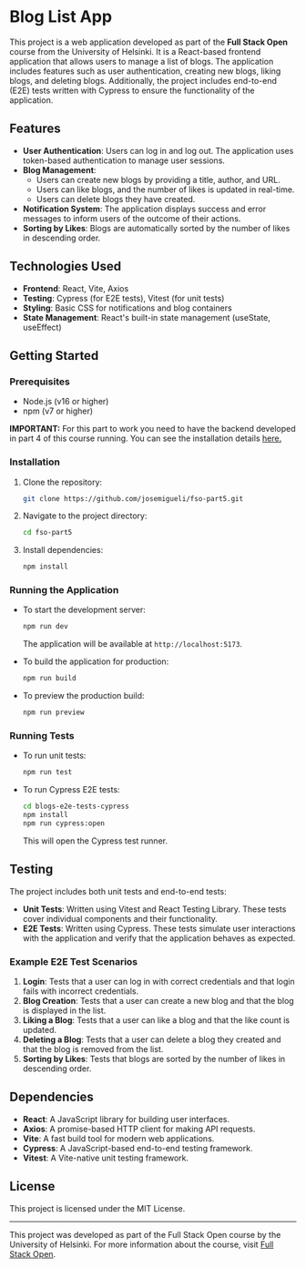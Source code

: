 # Blog List App

This project is a web application developed as part of the **Full Stack Open** course from the University of Helsinki. It is a React-based frontend application that allows users to manage a list of blogs. The application includes features such as user authentication, creating new blogs, liking blogs, and deleting blogs. Additionally, the project includes end-to-end (E2E) tests written with Cypress to ensure the functionality of the application.

## Features

- **User Authentication**: Users can log in and log out. The application uses token-based authentication to manage user sessions.
- **Blog Management**:
  - Users can create new blogs by providing a title, author, and URL.
  - Users can like blogs, and the number of likes is updated in real-time.
  - Users can delete blogs they have created.
- **Notification System**: The application displays success and error messages to inform users of the outcome of their actions.
- **Sorting by Likes**: Blogs are automatically sorted by the number of likes in descending order.

## Technologies Used

- **Frontend**: React, Vite, Axios
- **Testing**: Cypress (for E2E tests), Vitest (for unit tests)
- **Styling**: Basic CSS for notifications and blog containers
- **State Management**: React's built-in state management (useState, useEffect)

## Getting Started

### Prerequisites

- Node.js (v16 or higher)
- npm (v7 or higher)

**IMPORTANT:** For this part to work you need to have the backend developed in part 4 of this course running. You can see the installation details [here.](https://github.com/josemigueli/fso-part4)

### Installation

1. Clone the repository:

   ```bash
   git clone https://github.com/josemigueli/fso-part5.git
   ```

2. Navigate to the project directory:
   ```bash
   cd fso-part5
   ```
3. Install dependencies:
   ```bash
   npm install
   ```

### Running the Application

- To start the development server:

  ```bash
  npm run dev
  ```

  The application will be available at `http://localhost:5173`.

- To build the application for production:

  ```bash
  npm run build
  ```

- To preview the production build:
  ```bash
  npm run preview
  ```

### Running Tests

- To run unit tests:

  ```bash
  npm run test
  ```

- To run Cypress E2E tests:
  ```bash
  cd blogs-e2e-tests-cypress
  npm install
  npm run cypress:open
  ```
  This will open the Cypress test runner.

## Testing

The project includes both unit tests and end-to-end tests:

- **Unit Tests**: Written using Vitest and React Testing Library. These tests cover individual components and their functionality.
- **E2E Tests**: Written using Cypress. These tests simulate user interactions with the application and verify that the application behaves as expected.

### Example E2E Test Scenarios

1. **Login**: Tests that a user can log in with correct credentials and that login fails with incorrect credentials.
2. **Blog Creation**: Tests that a user can create a new blog and that the blog is displayed in the list.
3. **Liking a Blog**: Tests that a user can like a blog and that the like count is updated.
4. **Deleting a Blog**: Tests that a user can delete a blog they created and that the blog is removed from the list.
5. **Sorting by Likes**: Tests that blogs are sorted by the number of likes in descending order.

## Dependencies

- **React**: A JavaScript library for building user interfaces.
- **Axios**: A promise-based HTTP client for making API requests.
- **Vite**: A fast build tool for modern web applications.
- **Cypress**: A JavaScript-based end-to-end testing framework.
- **Vitest**: A Vite-native unit testing framework.

## License

This project is licensed under the MIT License.

---

This project was developed as part of the Full Stack Open course by the University of Helsinki. For more information about the course, visit [Full Stack Open](https://fullstackopen.com/en/).
